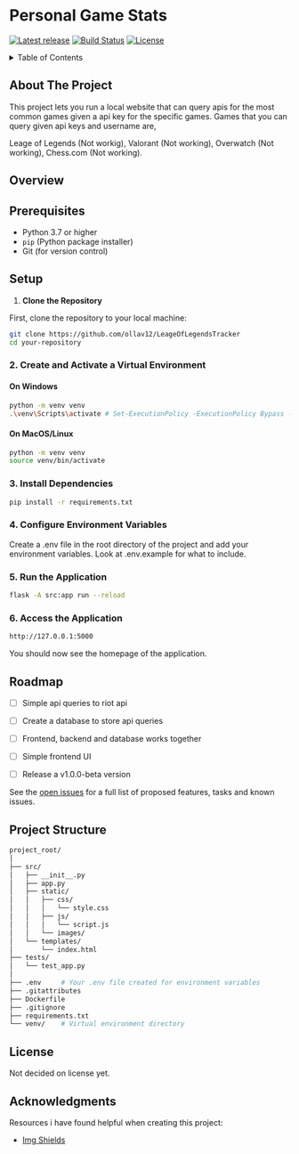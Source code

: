# Personal Game Stats
<!-- PROJECT SHIELDS -->
[![Latest release][github-release-version]][github-release-url]
[![Build Status][github-build]][github-build-url]
[![License][github-license]][github-license-url]



<!-- PROJECT LOGO -->



<!-- TABLE OF CONTENTS -->
<details>
  <summary>Table of Contents</summary>
  <ol>
    <li>
      <a href="#about-the-project">About The Project</a>
      <ul>
        <li><a href="#built-with">Built With</a></li>
      </ul>
    </li>
    <li>
      <a href="#getting-started">Getting Started</a>
      <ul>
        <li><a href="#prerequisites">Prerequisites</a></li>
        <li><a href="#installation">Installation</a></li>
      </ul>
    </li>
    <li><a href="#usage">Usage</a></li>
    <li><a href="#roadmap">Roadmap</a></li>
    <li><a href="#contributing">Contributing</a></li>
    <li><a href="#license">License</a></li>
    <li><a href="#contact">Contact</a></li>
    <li><a href="#acknowledgments">Acknowledgments</a></li>
  </ol>
</details>



<!-- ABOUT THE PROJECT -->
## About The Project
This project lets you run a local website that can query apis for the most common games given a api key for the specific games. Games that you can query given api keys and username are,

Leage of Legends (Not workig),
Valorant (Not working),
Overwatch (Not working),
Chess.com (Not working).



## Overview

## Prerequisites
- Python 3.7 or higher
- `pip` (Python package installer)
- Git (for version control)



<!-- SETUP -->
## Setup

1. **Clone the Repository**

First, clone the repository to your local machine:

```bash
git clone https://github.com/ollav12/LeageOfLegendsTracker
cd your-repository
```

### 2. Create and Activate a Virtual Environment

#### On Windows
```bash
python -m venv venv
.\venv\Scripts\activate # Set-ExecutionPolicy -ExecutionPolicy Bypass -Scope Process, use this command in terminal if not allowed to execute
```
#### On MacOS/Linux
```bash
python -m venv venv
source venv/bin/activate 
```
### 3. Install Dependencies
```bash
pip install -r requirements.txt
```

### 4. Configure Environment Variables
Create a .env file in the root directory of the project and add your environment variables.
Look at .env.example for what to include.

### 5. Run the Application
```bash
flask -A src:app run --reload
```

### 6. Access the Application
```bash
http://127.0.0.1:5000
```
You should now see the homepage of the application.



<!-- ROADMAP -->
## Roadmap

- [ ] Simple api queries to riot api
- [ ] Create a database to store api queries
- [ ] Frontend, backend and database works together
- [ ] Simple frontend UI
- [ ] Release a v1.0.0-beta version


See the [open issues](https://github.com/ollav12/PersonalGameStats/issues) for a full list of proposed features, tasks and known issues.



<!-- PROJECT STRUCTURE -->
## Project Structure

```bash 
project_root/
│
├── src/
│   ├── __init__.py
│   ├── app.py
│   ├── static/
│   │   ├── css/
│   │   │   └── style.css
│   │   ├── js/
│   │   │   └── script.js
│   │   └── images/
│   └── templates/
│       └── index.html
├── tests/
│   └── test_app.py
│
├── .env     # Your .env file created for environment variables
├── .gitattributes
├── Dockerfile
├── .gitignore
├── requirements.txt
└── venv/    # Virtual environment directory
```



<!-- LICENSE -->
## License
Not decided on license yet.



<!-- ACKNOWLEDGMENTS -->
## Acknowledgments

Resources i have found helpful when creating this project:

* [Img Shields](https://shields.io)



<!-- MARKDOWN LINKS & IMAGES -->
<!-- https://www.markdownguide.org/basic-syntax/#reference-style-links -->
[github-release-version]:https://img.shields.io/github/v/release/ollav12/LeageOfLegendsTracker
[github-release-url]:https://github.com/ollav12/LeageOfLegendsTracker/releases
[github-build]:https://img.shields.io/github/actions/workflow/status/ollav12/LeageOfLegendsTracker/main.yml
[github-build-url]:https://github.com/ollav12/LeageOfLegendsTracker/actions
[github-license]:https://img.shields.io/github/license/ollav12/LeageOfLegendsTracker
[github-license-url]:#license